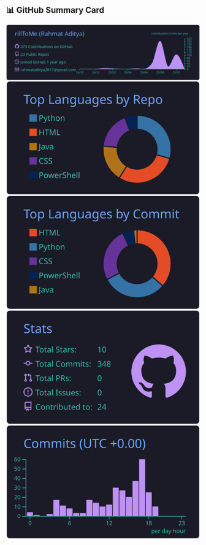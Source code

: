 ## 📊 GitHub Summary Card

![](https://raw.githubusercontent.com/rillToMe/rillToMe/main/profile-summary-card-output/tokyonight/0-profile-details.svg)
![](https://raw.githubusercontent.com/rillToMe/rillToMe/main/profile-summary-card-output/tokyonight/1-repos-per-language.svg)
![](https://raw.githubusercontent.com/rillToMe/rillToMe/main/profile-summary-card-output/tokyonight/2-most-commit-language.svg)
![](https://raw.githubusercontent.com/rillToMe/rillToMe/main/profile-summary-card-output/tokyonight/3-stats.svg)
![](https://raw.githubusercontent.com/rillToMe/rillToMe/main/profile-summary-card-output/tokyonight/4-productive-time.svg)
